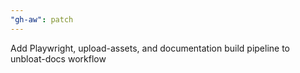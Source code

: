 ```yaml
---
"gh-aw": patch
---
```


Add Playwright, upload-assets, and documentation build pipeline to unbloat-docs workflow
